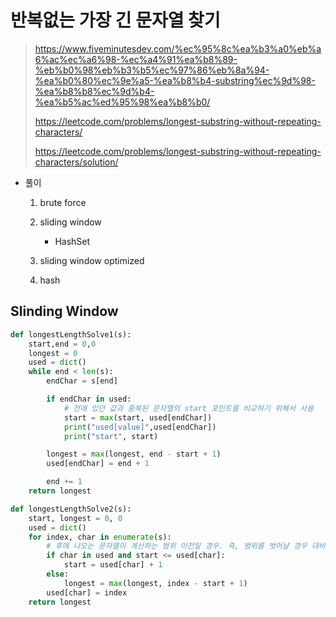 # 반복없는 가장 긴 문자열 찾기

> https://www.fiveminutesdev.com/%ec%95%8c%ea%b3%a0%eb%a6%ac%ec%a6%98-%ec%a4%91%ea%b8%89-%eb%b0%98%eb%b3%b5%ec%97%86%eb%8a%94-%ea%b0%80%ec%9e%a5-%ea%b8%b4-substring%ec%9d%98-%ea%b8%b8%ec%9d%b4-%ea%b5%ac%ed%95%98%ea%b8%b0/
>
> https://leetcode.com/problems/longest-substring-without-repeating-characters/
>
> https://leetcode.com/problems/longest-substring-without-repeating-characters/solution/

- 풀이

  1. brute force

  2. sliding window
     - HashSet

  3. sliding window optimized
  4. hash



## Slinding Window

```python
def longestLengthSolve1(s):
    start,end = 0,0
    longest = 0
    used = dict()
    while end < len(s):
        endChar = s[end]

        if endChar in used:
            # 전에 있던 값과 중복된 문자열의 start 포인트를 비교하기 위해서 사용
            start = max(start, used[endChar])
            print("used[value]",used[endChar])
            print("start", start)

        longest = max(longest, end - start + 1)
        used[endChar] = end + 1

        end += 1
    return longest
```

```python
def longestLengthSolve2(s):
    start, longest = 0, 0
    used = dict()
    for index, char in enumerate(s):
      	# 후에 나오는 문자열이 계산하는 범위 이전일 경우. 즉, 범위를 벗어날 경우 대비하여 Start <= used[char] 사용
        if char in used and start <= used[char]:
            start = used[char] + 1
        else:
            longest = max(longest, index - start + 1)
        used[char] = index
    return longest
```





